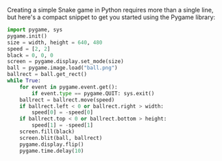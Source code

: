 Creating a simple Snake game in Python requires more than a single line, but here's a compact snippet to get you started using the Pygame library:

```python
import pygame, sys
pygame.init()
size = width, height = 640, 480
speed = [2, 2]
black = 0, 0, 0
screen = pygame.display.set_mode(size)
ball = pygame.image.load("ball.png")
ballrect = ball.get_rect()
while True:
    for event in pygame.event.get():
        if event.type == pygame.QUIT: sys.exit()
    ballrect = ballrect.move(speed)
    if ballrect.left < 0 or ballrect.right > width:
        speed[0] = -speed[0]
    if ballrect.top < 0 or ballrect.bottom > height:
        speed[1] = -speed[1]
    screen.fill(black)
    screen.blit(ball, ballrect)
    pygame.display.flip()
    pygame.time.delay(10)
```
